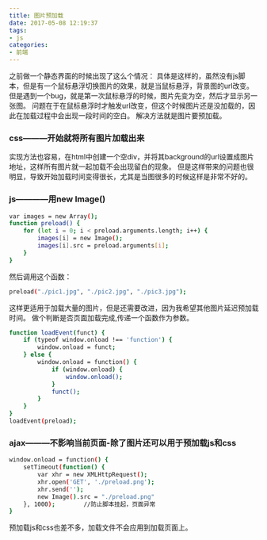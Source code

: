 ```yaml
---
title: 图片预加载
date: 2017-05-08 12:19:37
tags:
- js
categories:
- 前端
---
```

之前做一个静态界面的时候出现了这么个情况：
具体是这样的，虽然没有js脚本，但是有一个鼠标悬浮切换图片的效果，就是当鼠标悬浮，背景图的url改变。
但是遇到一个bug，就是第一次鼠标悬浮的时候，图片先变为空，然后才显示另一张图。
问题在于在鼠标悬浮时才触发url改变，但这个时候图片还是没加载的，因此在加载过程中会出现一段时间的空白。
解决方法就是图片要预加载。

###  css———开始就将所有图片加载出来
实现方法也容易，在html中创建一个空div，并将其background的url设置成图片地址，这样所有图片就一起加载不会出现留白的现象。
但是这样带来的问题也很明显，导致开始加载时间变得很长，尤其是当图很多的时候这样是非常不好的。

### js————用new Image()
```bash
var images = new Array();
function preload() {  
    for (let i = 0; i < preload.arguments.length; i++) {    
        images[i] = new Image();    
        images[i].src = preload.arguments[i];  
    }
}
```
然后调用这个函数：
```bash
preload("./pic1.jpg", "./pic2.jpg", "./pic3.jpg");
```
这样更适用于加载大量的图片，但是还需要改进，因为我希望其他图片延迟预加载时间。
做个判断是否页面加载完成,传递一个函数作为参数。
```bash
function loadEvent(funct) {  
    if (typeof window.onload !== 'function') {    
        window.onload = funct;  
    } else {    
        window.onload = function() {      
            if (window.onload) {        
                window.onload();      
            }      
            funct();    
        }  
    }
}
loadEvent(preload);
```
### ajax———不影响当前页面-除了图片还可以用于预加载js和css
```bash
window.onload = function() {  
    setTimeout(function() {    
        var xhr = new XMLHttpRequest();    
        xhr.open('GET', './preload.png');    
        xhr.send('');    
        new Image().src = "./preload.png"  
    }, 1000);        //防止脚本挂起，页面异常
}
```
预加载js和css也差不多，加载文件不会应用到加载页面上。
